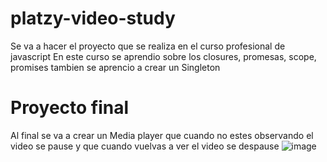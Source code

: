 # platzy-video-study
Se va a hacer el proyecto que se realiza en el curso profesional de javascript
En este curso se aprendio sobre los closures, promesas, scope, promises tambien se aprencio a crear un Singleton

# Proyecto final
Al final se va a crear un Media player que cuando no estes observando el video se pause y que cuando vuelvas a ver el video se despause
![image](https://github.com/adrian15996/platzy-video-study/assets/39228043/49df8873-8818-44af-8cd9-b4df879545f4)

